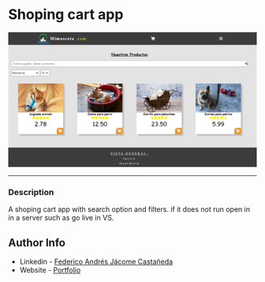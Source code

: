 # Shoping cart app

![Project Image](./main_img.png)

---

### Description
A shoping cart app with search option and filters. if it does not run open in in a server such as go live in VS.



## Author Info

- Linkedin - [Federico Andrés Jácome Castañeda](https://www.linkedin.com/in/federicojacome/)
- Website - [Portfolio](http://fedeandresdeveloper.online/)

